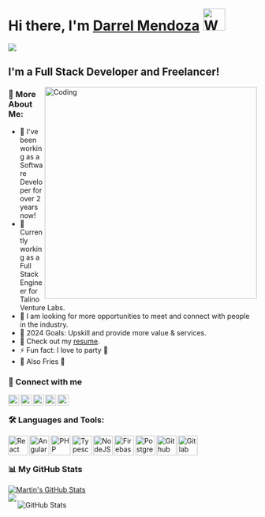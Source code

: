 <h1>Hi there, I'm  <a href="https://www.linkedin.com/in/darrelmendoza/">Darrel Mendoza</a>
         <img src="https://raw.githubusercontent.com/nixin72/nixin72/master/wave.gif" 
         alt="Waving hand animated gif"
         height="45"
         width="45" </>  
         </h1>        
         
<a href="https://github.com/DarrelMendoza/github-profile-views-counter">
    <img src="https://komarev.com/ghpvc/?username=DarrelMendoza&style=for-the-badge&base=20000&color=blue">
</a>

## I'm a Full Stack Developer and Freelancer!

<img align="right" alt="Coding" width="430" src="https://cdn.dribbble.com/users/1663650/screenshots/7229818/media/3f830cdb4791bd82ccec36aea3f1666b.gif">

### 🧐 More About Me:

- 🔭 I've been working as a Software Developer for over 2 years now!
- 🌱 Currently working as a Full Stack Engineer for Talino Venture Labs.
- 👯 I am looking for more opportunities to meet and connect with people in the industry.
- 🥅 2024 Goals: Upskill and provide more value & services.
- 📙 Check out my <a href="https://drive.google.com/file/d/1l9BF9aa4M9e7pUbsSB21TywCcSnoePo8/view">resume</a>.
- ⚡ Fun fact: I love to party 🎉
- 🍟 Also Fries 🤤

### 🤝 Connect with me

[<img align="left" alt="DARREL22 | Facebook" width="22px" src="https://cdn2.iconfinder.com/data/icons/social-icons-grey/512/FB-512.png" />][facebook]
[<img align="left" alt="DAR8989848RE2555L | YouTube" width="22px" src="https://cdn2.iconfinder.com/data/icons/social-icons-grey/512/YOUTUBE-512.png" />][youtube]
[<img align="left" alt="D544ARREL | Twitter" width="22px" src="https://cdn2.iconfinder.com/data/icons/social-icons-grey/512/TWITTER-128.png" />][twitter]
[<img align="left" alt="DARREL | LinkedIn" width="22px" src="https://cdn2.iconfinder.com/data/icons/social-icons-grey/512/LINKEDIN-512.png" />][linkedin]
[<img align="left" alt="DA45R22REL | Instagram" width="22px" src="https://cdn2.iconfinder.com/data/icons/social-icons-grey/512/INSTAGRAM-512.png" />][instagram]

<br>

         
### 🛠️ Languages and Tools:

<a href="#" target="_blank"> <img src="https://upload.wikimedia.org/wikipedia/commons/a/a7/React-icon.svg" align="left" alt="React" width="40" height="40"/> </a>
<a href="#" target="_blank"> <img src="https://upload.wikimedia.org/wikipedia/commons/c/cf/Angular_full_color_logo.svg" align="left" alt="Angular" width="40" height="40"/> </a> 
<a href="#" target="_blank"> <img src="https://www.vectorlogo.zone/logos/php/php-icon.svg" align="left" alt="PHP" width="40" height="40"/> </a> 
<a href="#" target="_blank"> <img src="https://upload.wikimedia.org/wikipedia/commons/4/4c/Typescript_logo_2020.svg" align="left" alt="Typescript" width="40" height="40"/></a>
<a href="#" target="_blank"> <img src="https://thelogofinder.com/wp-content/uploads/edd/2021/10/nodejs-icon-1.svg" align="left" alt="NodeJS" width="40" height="40"/></a>
<a href="#" target="_blank"> <img src="https://upload.wikimedia.org/wikipedia/commons/4/46/Touchicon-180.png" align="left" alt="Firebase" width="40" height="40"/> </a>
<a href="#" target="_blank"> <img src="https://upload.wikimedia.org/wikipedia/commons/2/29/Postgresql_elephant.svg" align="left" alt="Postgres" width="40" height="40"/> </a>
<a href="#" target="_blank"> <img src="https://upload.wikimedia.org/wikipedia/commons/a/ae/Github-desktop-logo-symbol.svg" align="left" alt="Github" width="40" height="40"/> </a>
<a href="#" target="_blank"> <img src="https://upload.wikimedia.org/wikipedia/commons/3/35/GitLab_icon.svg" align="left" alt="Gitlab" width="40" height="40"/> </a>


<br>
<br>


         
### 📊 My GitHub Stats
<a href="https://github.com/DarrelMendoza/DarrelMendoza">
  <img align="center" src="https://github-readme-stats.vercel.app/api?username=DarrelMendoza&theme=material-palenight" alt="Martin's GitHub Stats" />
</a>

<a href="https://github.com/DarrelMendoza/DarrelMendoza">
      
</a>

<br/>

 <img align="left" src="https://github-readme-stats.vercel.app/api/top-langs/?username=DarrelMendoza&theme=material-palenight" />           

<p> </p>

![GitHub Stats](https://github-readme-streak-stats.herokuapp.com/?user=darrelmendoza&theme=material-palenight)



[facebook]: https://www.facebook.com/darrel.mendoza.12/material-palenight
[course]: http://vsCodeHero.com
[twitter]: https://twitter.com/darpaxx?fbclid=IwAR3oOpNqVUi_10w3HBMQVJQ0iYfxeAS5WjpWsx5Vno72W2cFfF88YFWC8AE
[youtube]: https://www.youtube.com/channel/UCXb-h3Z01lzIQxxKI9J9Ixw
[instagram]: https://www.instagram.com/darpaaax/?fbclid=IwAR0dYKFQ7sP7CqMb1X_a5NYkT9f4Z2G5VPuifQaO4XpC78pF6IbU3stGGeo
[linkedin]: https://www.linkedin.com/in/darrel-mendoza-655672211/
[webdevplaylist]: https://github.com/DarrelMendoza
[jsplaylist]: https://www.youtube.com/playlist?list=PLkwxH9e_vrALRJKu7wfXby3MKeflhTu6B
[cssplaylist]: https://www.youtube.com/playlist?list=PLkwxH9e_vrALSdvZuEh6gqQdmDoDIoqz4
[reactplaylist]: https://www.youtube.com/playlist?list=PLkwxH9e_vrAK4TdffpxKY3QGyHCpxFcQ0


